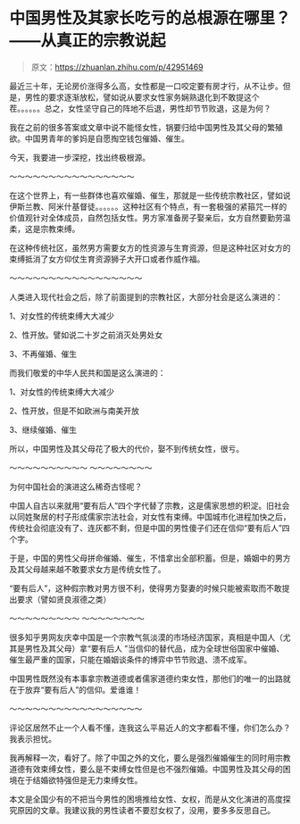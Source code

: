 # 中国男性及其家长吃亏的总根源在哪里？——从真正的宗教说起

> 原文：<https://zhuanlan.zhihu.com/p/42951469>

最近三十年，无论房价涨得多么高，女性都是一口咬定要有房才行，从不让步。但是，男性的要求逐渐放松，譬如说从要求女性家务娴熟退化到不敢提这个茬。。。。。。总之，女性坚守自己的阵地不后退，男性却节节败退，这是为何？

我在之前的很多答案或文章中说不能怪女性，锅要归给中国男性及其父母的繁殖欲。中国男青年的爹妈是自愿掏空钱包催婚、催生。

今天，我要进一步深挖，找出终极根源。

～～～～～～～～～～～～～～～～

在这个世界上，有一些群体也喜欢催婚、催生，那就是一些传统宗教社区，譬如说伊斯兰教、阿米什基督徒。。。。。。这种社区有个特点，有一套极强的紧箍咒一样的价值观针对全体成员，自然包括女性。男方家准备房子娶亲后，女方自然要勤劳温柔，这是宗教束缚。

在这种传统社区，虽然男方需要女方的性资源与生育资源，但是这种社区对女方的束缚抵消了女方仰仗生育资源狮子大开口或者作威作福。

～～～～～～～～～～～～～～～～～

人类进入现代社会之后，除了前面提到的宗教社区，大部分社会是这么演进的：

1、对女性的传统束缚大大减少

2、性开放。譬如说二十岁之前消灭处男处女

3、不再催婚、催生

而我们敬爱的中华人民共和国是这么演进的：

1、对女性的传统束缚大大减少

2、性开放，但是不如欧洲与南美开放

3、继续催婚、催生

所以，中国男性及其父母花了极大的代价，娶不到传统女性，很亏。

～～～～～～～～～～ ～～～～～～～～

为何中国社会的演进这么稀奇古怪呢？

中国人自古以来就用“要有后人”四个字代替了宗教，这是儒家思想的积淀。旧社会以同姓聚居的村子形成儒家宗法社会，对女性有束缚。中国城市化进程加快之后，传统社会彻底没有了、连灰都不剩，但是中国的男性傻子们还在信仰“要有后人”四个字。

于是，中国的男性父母拼命催婚、催生，不惜拿出全部积蓄。但是，婚姻中的男方及其父母越来越不敢要求女方是传统女性了。

“要有后人”，这种假宗教对男方很不利，使得男方娶妻的时候只能被索取而不敢提出要求（譬如贤良淑德之类）

～～～～～～～～～ ～～～～～～～～

很多知乎男网友庆幸中国是一个宗教气氛淡漠的市场经济国家，真相是中国人（尤其是男性及其父母）拿“要有后人 ”当信仰的替代品，成为全球世俗国家中催婚、催生最严重的国家，只能在婚姻谈条件的博弈中节节败退、溃不成军。

中国男性既然没有本事拿宗教道德或者儒家道德约束女性，那他们的唯一的出路就在于放弃“要有后人”的信仰。爱谁谁！

～～～～～～～～～～～～～～～～～

评论区居然不止一个人看不懂，连我这么平易近人的文字都看不懂，你们怎么办？我表示担忧。

我再解释一次，看好了。除了中国之外的文化，要么是强烈催婚催生的同时用宗教道德有效束缚女性，要么是不束缚女性但是也不强烈催婚。中国男性及其父母的困境在于结婚欲特强但是无力束缚女性。

本文是全国少有的不把当今男性的困境推给女性、女权，而是从文化演进的高度探究原因的文章。我建议我的男性读者不要怼女权了，没用，要多多反思自己。